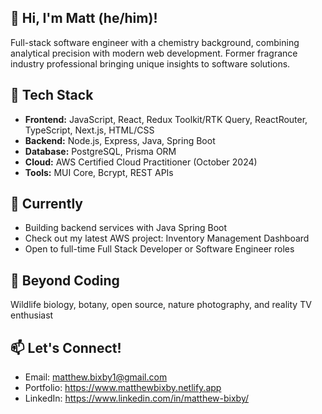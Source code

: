## 👋 Hi, I'm Matt (he/him)!

Full-stack software engineer with a chemistry background, combining analytical precision with modern web development. Former fragrance industry professional bringing unique insights to software solutions.

## 🔧 Tech Stack
- **Frontend:** JavaScript, React, Redux Toolkit/RTK Query, ReactRouter, TypeScript, Next.js, HTML/CSS
- **Backend:** Node.js, Express, Java, Spring Boot
- **Database:** PostgreSQL, Prisma ORM
- **Cloud:** AWS Certified Cloud Practitioner (October 2024)
- **Tools:** MUI Core, Bcrypt, REST APIs

## 🌱 Currently
- Building backend services with Java Spring Boot
- Check out my latest AWS project: Inventory Management Dashboard
- Open to full-time Full Stack Developer or Software Engineer roles

## 👀 Beyond Coding
Wildlife biology, botany, open source, nature photography, and reality TV enthusiast

## 📫 Let's Connect!
- Email: matthew.bixby1@gmail.com
- Portfolio: https://www.matthewbixby.netlify.app
- LinkedIn: https://www.linkedin.com/in/matthew-bixby/
